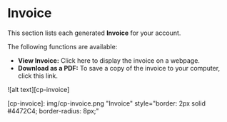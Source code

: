 # Invoice

This section lists each generated **Invoice** for your account.

The following functions are available:

+ **View Invoice:** Click here to display the invoice on a webpage.
+ **Download as a PDF:** To save a copy of the invoice to your computer, click this link.

![alt text][cp-invoice]

[cp-invoice]: img/cp-invoice.png "Invoice" style="border: 2px solid #4472C4; border-radius: 8px;"
